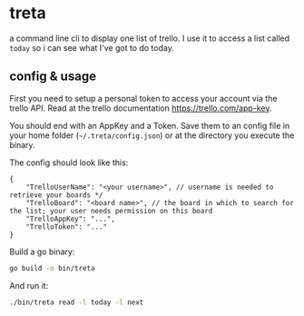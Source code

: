 # treta

a command line cli to display one list of trello. I use it to access a list called `today` so i can see what I've got to do today.

## config & usage

First you need to setup a personal token to access your account via the trello API. Read at the trello documentation <https://trello.com/app-key>.

You should end with an AppKey and a Token. Save them to an config file in your home folder (`~/.treta/config.json`) or at the directory you execute the binary.

The config should look like this: 

```test
{
    "TrelloUserName": "<your username>", // username is needed to retrieve your boards */
    "TrelloBoard": "<board name>", // the board in which to search for the list; your user needs permission on this board
    "TrelloAppKey": "...",
    "TrelloToken": "..."
}
```

Build a go binary:

```bash
go build -o bin/treta
```

And run it:

```bash
./bin/treta read -l today -l next
```
